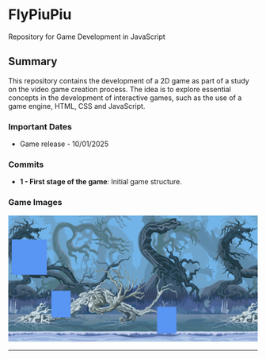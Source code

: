 # FlyPiuPiu

Repository for Game Development in JavaScript

## Summary

This repository contains the development of a 2D game as part of a study on the video game creation process.
The idea is to explore essential concepts in the development of interactive games, such as the use of a game engine, HTML, CSS and JavaScript.

### Important Dates

* Game release - 10/01/2025

### Commits

- **1 - First stage of the game**: Initial game structure.

### Game Images

![Jogo 2D](Game.png)

---